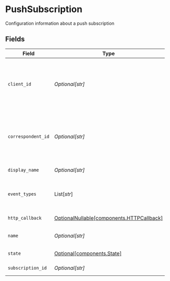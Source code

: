 # PushSubscription

Configuration information about a push subscription


## Fields

| Field                                                                                                                                                                                                         | Type                                                                                                                                                                                                          | Required                                                                                                                                                                                                      | Description                                                                                                                                                                                                   | Example                                                                                                                                                                                                       |
| ------------------------------------------------------------------------------------------------------------------------------------------------------------------------------------------------------------- | ------------------------------------------------------------------------------------------------------------------------------------------------------------------------------------------------------------- | ------------------------------------------------------------------------------------------------------------------------------------------------------------------------------------------------------------- | ------------------------------------------------------------------------------------------------------------------------------------------------------------------------------------------------------------- | ------------------------------------------------------------------------------------------------------------------------------------------------------------------------------------------------------------- |
| `client_id`                                                                                                                                                                                                   | *Optional[str]*                                                                                                                                                                                               | :heavy_minus_sign:                                                                                                                                                                                            | The client that owns the subscription. A client subscription will receive events for it and all of its correspondents. This can only be set at creation time and is mutually exclusive with correspondent_id. |                                                                                                                                                                                                               |
| `correspondent_id`                                                                                                                                                                                            | *Optional[str]*                                                                                                                                                                                               | :heavy_minus_sign:                                                                                                                                                                                            | The correspondent that owns the subscription. A correspondent subscription will receive events only for itself. This can only be set at creation time and is mutually exclusive with client_id.               | 01H8MCDXH4HYJJAV921BDKCC83                                                                                                                                                                                    |
| `display_name`                                                                                                                                                                                                | *Optional[str]*                                                                                                                                                                                               | :heavy_minus_sign:                                                                                                                                                                                            | The user-defined name for the subscription                                                                                                                                                                    | This is an example HTTP configuration.                                                                                                                                                                        |
| `event_types`                                                                                                                                                                                                 | List[*str*]                                                                                                                                                                                                   | :heavy_minus_sign:                                                                                                                                                                                            | Filter for event types; ["\*"] matches all values; Suffix wildcards using "\*" (e.g. ["account.\*"]) are supported                                                                                            | [<br/>"position.v1.updated"<br/>]                                                                                                                                                                             |
| `http_callback`                                                                                                                                                                                               | [OptionalNullable[components.HTTPCallback]](../../models/components/httpcallback.md)                                                                                                                          | :heavy_minus_sign:                                                                                                                                                                                            | The information about an HTTP target callback                                                                                                                                                                 |                                                                                                                                                                                                               |
| `name`                                                                                                                                                                                                        | *Optional[str]*                                                                                                                                                                                               | :heavy_minus_sign:                                                                                                                                                                                            | The resource name of the subscription; Format: subscriptions/{subscription}                                                                                                                                   | subscriptions/01H8MCDXH4JVH7KVNB2YY42907                                                                                                                                                                      |
| `state`                                                                                                                                                                                                       | [Optional[components.State]](../../models/components/state.md)                                                                                                                                                | :heavy_minus_sign:                                                                                                                                                                                            | The current status of the subscription                                                                                                                                                                        | CREATING                                                                                                                                                                                                      |
| `subscription_id`                                                                                                                                                                                             | *Optional[str]*                                                                                                                                                                                               | :heavy_minus_sign:                                                                                                                                                                                            | The unique identifier for the subscription                                                                                                                                                                    | 01H8MCDXH4JVH7KVNB2YY42907                                                                                                                                                                                    |